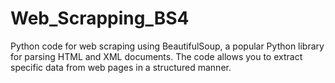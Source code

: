 # Web_Scrapping_BS4
Python code for web scraping using BeautifulSoup, a popular Python library for parsing HTML and XML documents. The code allows you to extract specific data from web pages in a structured manner. 
